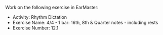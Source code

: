 Work on the following exercise in EarMaster:
- Activity: Rhythm Dictation
- Exercise Name: 4/4 - 1 bar: 16th, 8th & Quarter notes - including rests
- Exercise Number: 12.1
